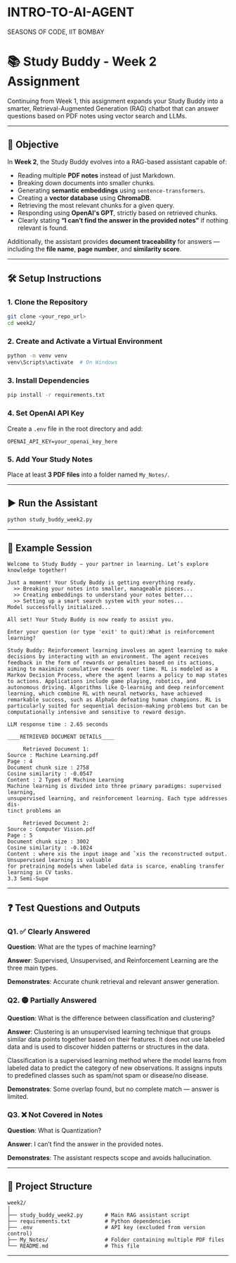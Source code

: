 # INTRO-TO-AI-AGENT
SEASONS OF CODE, IIT BOMBAY

# 📚 Study Buddy - Week 2 Assignment

Continuing from Week 1, this assignment expands your Study Buddy into a smarter, Retrieval-Augmented Generation (RAG) chatbot that can answer questions based on PDF notes using vector search and LLMs.

---

## 🧠 Objective

In **Week 2**, the Study Buddy evolves into a RAG-based assistant capable of:

* Reading multiple **PDF notes** instead of just Markdown.
* Breaking down documents into smaller chunks.
* Generating **semantic embeddings** using `sentence-transformers`.
* Creating a **vector database** using **ChromaDB**.
* Retrieving the most relevant chunks for a given query.
* Responding using **OpenAI's GPT**, strictly based on retrieved chunks.
* Clearly stating **“I can’t find the answer in the provided notes”** if nothing relevant is found.

Additionally, the assistant provides **document traceability** for answers — including the **file name**, **page number**, and **similarity score**.

---

## 🛠️ Setup Instructions

### 1. Clone the Repository

```bash
git clone <your_repo_url>
cd week2/
```

### 2. Create and Activate a Virtual Environment

```bash
python -m venv venv
venv\Scripts\activate  # On Windows
```

### 3. Install Dependencies

```bash
pip install -r requirements.txt
```

### 4. Set OpenAI API Key

Create a `.env` file in the root directory and add:

```env
OPENAI_API_KEY=your_openai_key_here
```

### 5. Add Your Study Notes

Place at least **3 PDF files** into a folder named `My_Notes/`.

---

## ▶️ Run the Assistant

```bash
python study_buddy_week2.py
```

---

## 💬 Example Session

```
Welcome to Study Buddy — your partner in learning. Let’s explore knowledge together!

Just a moment! Your Study Buddy is getting everything ready.
  >> Breaking your notes into smaller, manageable pieces...
  >> Creating embeddings to understand your notes better...
  >> Setting up a smart search system with your notes...
Model successfully initialized...

All set! Your Study Buddy is now ready to assist you.

Enter your question (or type 'exit' to quit):What is reinforcement learning?         

Study Buddy: Reinforcement learning involves an agent learning to make decisions by interacting with an environment. The agent receives feedback in the form of rewards or penalties based on its actions, aiming to maximize cumulative rewards over time. RL is modeled as a Markov Decision Process, where the agent learns a policy to map states to actions. Applications include game playing, robotics, and autonomous driving. Algorithms like Q-learning and deep reinforcement learning, which combine RL with neural networks, have achieved remarkable success, such as AlphaGo defeating human champions. RL is particularly suited for sequential decision-making problems but can be computationally intensive and sensitive to reward design.

LLM response time : 2.65 seconds

____RETRIEVED DOCUMENT DETAILS____

     Retrieved Document 1:
Source : Machine Learning.pdf
Page : 4
Document chunk size : 2758
Cosine similarity : -0.0547
Content : 2 Types of Machine Learning
Machine learning is divided into three primary paradigms: supervised learning,
unsupervised learning, and reinforcement learning. Each type addresses dis-
tinct problems an

     Retrieved Document 2:
Source : Computer Vision.pdf
Page : 5
Document chunk size : 3002
Cosine similarity : -0.1024
Content : where xis the input image and ˆxis the reconstructed output. Unsupervised learning is valuable
for pretraining models when labeled data is scarce, enabling transfer learning in CV tasks.
3.3 Semi-Supe
```

---

##  ❓ Test Questions and Outputs

### Q1. ✅ Clearly Answered

**Question**: What are the types of machine learning?

**Answer**: Supervised, Unsupervised, and Reinforcement Learning are the three main types.

**Demonstrates**: Accurate chunk retrieval and relevant answer generation.

### Q2. 🟡 Partially Answered

**Question**: What is the difference between classification and clustering?

**Answer**: Clustering is an unsupervised learning technique that groups similar data points together based on their features. It does not use labeled data and is used to discover hidden patterns or structures in the data.

Classification is a supervised learning method where the model learns from labeled data to predict the category of new observations. It assigns inputs to predefined classes such as spam/not spam or disease/no disease.

**Demonstrates**: Some overlap found, but no complete match — answer is limited.

### Q3. ❌ Not Covered in Notes

**Question**: What is Quantization?

**Answer**: I can’t find the answer in the provided notes.

**Demonstrates**: The assistant respects scope and avoids hallucination.

---

## 📂 Project Structure

```
week2/
│
├── study_buddy_week2.py       # Main RAG assistant script
├── requirements.txt           # Python dependencies
├── .env                       # API key (excluded from version control)
├── My_Notes/                  # Folder containing multiple PDF files
└── README.md                  # This file
```

---



